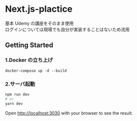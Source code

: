 # Next.js-plactice

基本 Udemy の講座をそのまま使用  
ログインについては現場でも自分が実装することはないため流用

## Getting Started

### 1.Docker の立ち上げ

```
docker-compose up -d --build
```

### 2.サーバ起動

```bash
npm run dev
# or
yarn dev
```

Open [http://localhost:3030](http://localhost:3030) with your browser to see the result.
